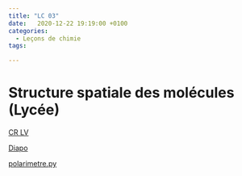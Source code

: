 ```yaml
---
title: "LC 03"
date:   2020-12-22 19:19:00 +0100
categories:
  - Leçons de chimie
tags:

---
```

# Structure spatiale des molécules (Lycée)

[CR LV](/assets/pdf/LC03.pdf)

<object class="pdf fitvidsignore" data="/assets/pdf/LC03.pdf" type="application/pdf"></object>

<a href="/assets/pptx/LC03.pptx" download>Diapo</a>

<a href="/assets/python/polarimetre.py" download>polarimetre.py</a> 
